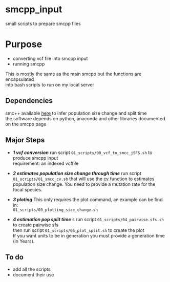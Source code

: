 # smcpp_input  
small scripts to prepare smcpp files  


# Purpose 

 * converting vcf file into smcpp input 
 * running smcpp

This is mostly the same as the main smcpp but the functions are encapsulated   
into bash scripts to run on my local server    

## Dependencies  

smc++ available [here](https://github.com/popgenmethods/smcpp) to infer population size change and split time  
the software depends on python, anaconda and other libraries documented on the smcpp page  

## Major Steps 

   * **_1 vcf conversion_**
		run script `01_scripts/00_vcf_to_smcc_jSFS.sh` to produce smcpp input  
		requirement: an indexed vcffile
		
   * **_2 estimates population size change through time_**
		run script `01_scripts/01_smcc_cv.sh` that will use the [cv](https://github.com/popgenmethods/smcpp) function to estimates population size change.
		You need to provide a mutation rate for the focal species.
		
   * **_3 ploting_**
		This only requires the plot command, an example can be find in:  
		`01_scripts/03_plotting_size_change.sh`  
		
   * **_4 estimation pop split time_**  s
		run script `01_scripts/04_pairwise.sfs.sh` to create pairwise sfs  
		then run script `01_scripts/05_plot_split.sh` to create the plot  
		If you want units to be in generation you must provide a generation time (in Years).		
  

## To do 

* add all the scripts 
* document their use


